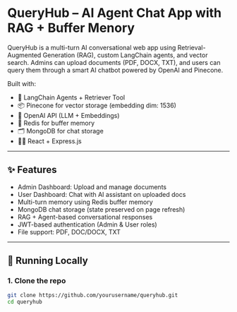 # QueryHub – AI Agent Chat App with RAG + Buffer Menory

QueryHub is a multi-turn AI conversational web app using Retrieval-Augmented Generation (RAG), custom LangChain agents, and vector search. Admins can upload documents (PDF, DOCX, TXT), and users can query them through a smart AI chatbot powered by OpenAI and Pinecone.

Built with:  
- 🧠 LangChain Agents + Retriever Tool  
- 📦 Pinecone for vector storage (embedding dim: 1536)  
- 💬 OpenAI API (LLM + Embeddings)  
- 🧠 Redis for buffer memory  
- 🗂 MongoDB for chat storage  
- 🧑‍💻 React + Express.js

---

## ✨ Features

- Admin Dashboard: Upload and manage documents  
- User Dashboard: Chat with AI assistant on uploaded docs  
- Multi-turn memory using Redis buffer memory  
- MongoDB chat storage (state preserved on page refresh)  
- RAG + Agent-based conversational responses  
- JWT-based authentication (Admin & User roles)  
- File support: PDF, DOC/DOCX, TXT

---

## 🚀 Running Locally

### 1. Clone the repo

```bash
git clone https://github.com/yourusername/queryhub.git
cd queryhub
